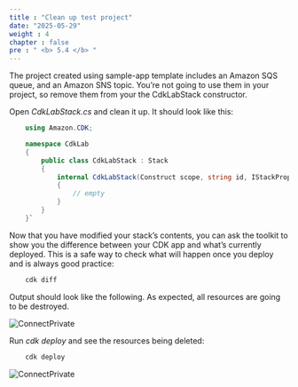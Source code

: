 ```yaml
---
title : "Clean up test project"
date: "2025-05-29"
weight : 4
chapter : false
pre : " <b> 5.4 </b> "
---
```



The project created using sample-app template includes an Amazon SQS queue, and an Amazon SNS topic. You’re not going to use them in your project, so remove them from your the CdkLabStack constructor.

Open *CdkLabStack.cs* and clean it up. It should look like this:

```csharp
    using Amazon.CDK;

    namespace CdkLab
    {
        public class CdkLabStack : Stack
        {
            internal CdkLabStack(Construct scope, string id, IStackProps props = null) : base(scope, id, props)
            {
                // empty
            }
        }
    }`
```

Now that you have modified your stack’s contents, you can ask the toolkit to show you the difference between your CDK app and what’s currently deployed. This is a safe way to check what will happen once you deploy and is always good practice:

```csharp
    cdk diff
```

Output should look like the following. As expected, all resources are going to be destroyed.

![ConnectPrivate](/images/5-Infrastructure/5.10.png)

Run *cdk deploy* and see the resources being deleted:

```csharp
    cdk deploy
```

![ConnectPrivate](/images/5-Infrastructure/5.11.png)
